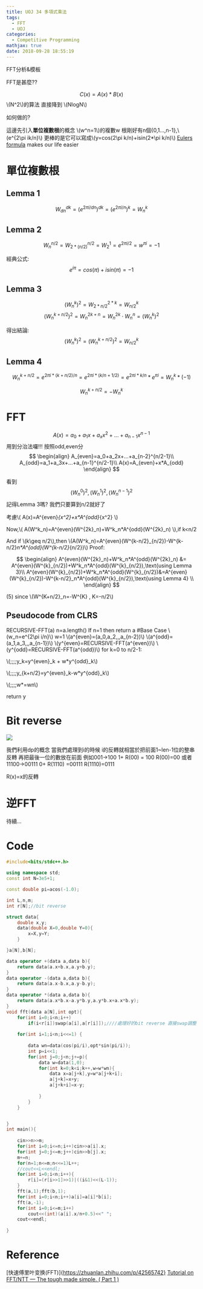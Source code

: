 ```yaml
---
title: UOJ 34 多項式乘法
tags:
  - FFT
  - UOJ
categories:
  - Competitive Programming
mathjax: true
date: 2018-09-28 18:55:19
---
```


FFT分析&模板

<!--more-->

FFT是甚麼??

$$C(x)=A(x)*B(x)$$
\\(N^2\\)的算法 直接降到 \\(NlogN\\)

如何做的?

這邊先引入**單位複數根**的概念
\\(w^n=1\\)的複數w 根剛好有n個{0,1...,n-1},\\(e^{2\pi ik/n}\\)
更棒的是它可以寫成\\(y=cos(2\pi k/n)+isin(2*\pi k/n)\\)
[Eulers formula](https://en.wikipedia.org/wiki/Euler%27s_formula) makes our life easier

# 單位複數根
## Lemma 1
$$W^{dk}_{dn}=(e^{2\pi i/dn})^{dk}=(e^{2\pi i/n})^k=W^{k}_n$$

## Lemma 2
$$W^{n/2}_n=W^{n/2}_{2*(n/2)}=W^1_2=e^{2\pi i/2}=w^{\pi i}=-1$$

經典公式:
$$e^{i\pi}=cos(\pi)+isin(\pi)=-1$$

## Lemma 3
$$(W^k_n)^2=W^{2*k}_{2*n/2}=W^k_{n/2}$$
$$(W^{k+n/2}_n)^2=W^{2k+n}_{n}=W^{2k}_n\cdot W^n_n=(W^k_n)^2$$

得出結論:
$$(W^k_n)^2=(W^{k+n/2}_n)^2=W^k_{n/2}$$

## Lemma 4
$$ W^{k+n/2}_n=e^{2\pi i*(k+n/2)/n}=e^{2\pi i*(k/n+1/2)}=e^{2\pi i *k/n}*e^{\pi i}=W^{k}_n * (-1) $$

$$W^{k+n/2}_n=-W^{k}_n$$

# FFT
$$A(x)=a_0+a_1x+a_xx^2+...+a_{n-1}x^{n-1}$$
用到分治法囉!!!
按照odd,even分
$$
\begin{align}
A_{even}=a_0+a_2x+...+a_{n-2}^{n/2-1}\\
A_{odd}=a_1+a_3x+...+a_{n-1}^{n/2-1}\\
A(x)=A_{even}+x*A_{odd}
\end{align}
$$

看到 $$(W^0_n)^2,(W^1_n)^2,(W^{n-1}_n)^2$$
記得Lemma 3嗎? 我們只要算到n/2就好了



考慮\\( A(x)=A^{even}_{x^2}+x*A^{odd}_{x^2} \\)

Now,\\( A(W^k_n)=A^{even}(W^{2k}_n)+W^k_n*A^{odd}(W^{2k}_n) \\),if k<n/2

And if \\(k\geq n/2\\),then \\(A(W^k_n)=A^{even}(W^{k-n/2}_{n/2})-W^{k-n/2}_n*A^{odd}(W^{k-n/2}_{n/2})\\)
Proof:

$$
\begin{align}
A^{even}(W^{2k}_n)+W^k_n*A^{odd}(W^{2k}_n) &= A^{even}(W^{k}_{n/2})+W^k_n*A^{odd}(W^{k}_{n/2}),\text{using Lemma 3}\\
A^{even}(W^{k}_{n/2})+W^k_n*A^{odd}(W^{k}_{n/2})&=A^{even}(W^{k}_{n/2})-W^{k-n/2}_n*A^{odd}(W^{k}_{n/2}),\text{using Lemma 4} \\
\end{align}
$$

(5)
since \\(W^{K+n/2}_n=-W^{K} , K=-n/2\\)



## Pseudocode from CLRS


RECURSIVE-FFT(a)
n=a.length()
If n=1 then return a #Base Case 
\\(w_n=e^{2\pi i/n}\\)
w=1
\\(a^{even}=(a_0,a_2,,,a_{n-2})\\)
\\(a^{odd}=(a_1,a_3,,,a_{n-1})\\)
\\(y^{even}=RECURSIVE-FFT(a^{even})\\)
\\(y^{odd}=RECURSIVE-FFT(a^{odd})\\)
for k=0 to n/2-1:

\\(\;\;\;\;y_k=y^{even}_k + w*y^{odd}_k\\) 


\\(\;\;\;\;y_{k+n/2}=y^{even}_k-w*y^{odd}_k\\)
	
	
\\(\;\;\;\;w*=wn\\)

return y 

# Bit reverse

![](https://i.imgur.com/lEe3Stg.jpg)


我們利用dp的概念
當我們處理到i的時候
i的反轉就相當於把前面1~len-1位的整串反轉 再把最後一位的數放在前面
例如001->100
1+ R(00) = 100
R(00)=00
或者 11100->00111
0+ R(1110) =00111
R(1110)=0111

R(x)=x的反轉

# 逆FFT
待續...


# Code
```cpp
#include<bits/stdc++.h>

using namespace std;
const int N=3e5+1;

const double pi=acos(-1.0);

int L,n,m;
int r[N];//bit reverse

struct data{
	double x,y;
	data(double X=0,double Y=0){
		x=X,y=Y;
	}

}a[N],b[N];

data operator +(data a,data b){
	return data(a.x+b.x,a.y+b.y);
}
data operator -(data a,data b){
	return data(a.x-b.x,a.y-b.y);
}
data operator *(data a,data b){
	return data(a.x*b.x-a.y*b.y,a.y*b.x+a.x*b.y);
}
void fft(data a[N],int opt){
	for(int i=0;i<n;i++)
		if(i<r[i])swap(a[i],a[r[i]]);////處理好的bit reverse 直接swap調整位置
		
	for(int i=1;i<n;i<<=1) {
	
		data wn=data(cos(pi/i),opt*sin(pi/i));
		int p=i<<1;
		for(int j=0;j<n;j+=p){
			data w=data(1,0);
			for(int k=0;k<i;k++,w=w*wn){
				data x=a[j+k],y=w*a[j+k+i];
				a[j+k]=x+y;
				a[j+k+i]=x-y;
				
			}
		}
	}


}
int main(){
	
	cin>>n>>m;
	for(int i=0;i<=n;i++)cin>>a[i].x;
	for(int j=0;j<=m;j++)cin>>b[j].x;
	m+=n;
	for(n=1;n<=m;n<<=1)L++;
	//cout<<L<<endl;
	for(int i=0;i<n;i++){
		r[i]=(r[i>>1]>>1)|((i&1)<<(L-1));
	}
	fft(a,1);fft(b,1);
	for(int i=0;i<n;i++)a[i]=a[i]*b[i];
	fft(a,-1);
	for(int i=0;i<=m;i++)
		cout<<(int)(a[i].x/n+0.5)<<" ";
	cout<<endl;
		
}
```

# Reference
[快速傅里叶变换(FFT)]{https://zhuanlan.zhihu.com/p/42565742}
[Tutorial on FFT/NTT — The tough made simple. ( Part 1 )](https://codeforces.com/blog/entry/43499)